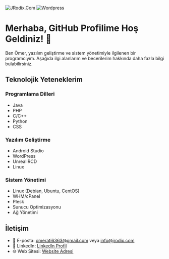 ![JRodix.Com](https://www.jrodix.com/resources/uploads/logo/2024-04-20/jrodix-com-ircd-hosting-web-hosting-vds-sunucu-kiralama-yazilim-cozumleri.png)
![Wordpress](https://www.ubilisim.com/wp-content/uploads/2018/04/wordpress-logo.png)


# Merhaba, GitHub Profilime Hoş Geldiniz! 👋

Ben Ömer, yazılım geliştirme ve sistem yönetimiyle ilgilenen bir programcıyım. Aşağıda ilgi alanlarım ve becerilerim hakkında daha fazla bilgi bulabilirsiniz.

## Teknolojik Yeteneklerim

### Programlama Dilleri
- Java
- PHP
- C/C++
- Python
- CSS

### Yazılım Geliştirme
- Android Studio
- WordPress
- UnrealIRCD
- Linux

### Sistem Yönetimi
- Linux (Debian, Ubuntu, CentOS)
- WHM/cPanel
- Plesk
- Sunucu Optimizasyonu
- Ağ Yönetimi

## İletişim
- 📧 E-posta: omerati6363@gmail.com veya info@jrodix.com
- 💬 LinkedIn: [LinkedIn Profil](https://www.linkedin.com/in/username/)
- 🌐 Web Sitesi: [Website Adresi](https://www.jrodix.com)
